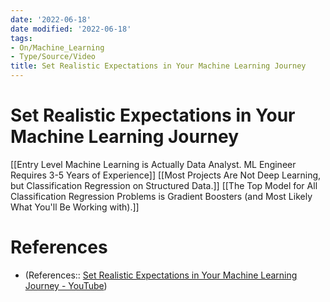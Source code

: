 ```yaml
---
date: '2022-06-18'
date modified: '2022-06-18'
tags:
- On/Machine_Learning
- Type/Source/Video
title: Set Realistic Expectations in Your Machine Learning Journey
---
```


# Set Realistic Expectations in Your Machine Learning Journey
[[Entry Level Machine Learning is Actually Data Analyst. ML Engineer Requires 3-5 Years of Experience]]
[[Most Projects Are Not Deep Learning, but Classification Regression on Structured Data.]]
[[The Top Model for All Classification Regression Problems is Gradient Boosters (and Most Likely What You'll Be Working with).]]

# References
- (References:: [Set Realistic Expectations in Your Machine Learning Journey - YouTube](https://www.youtube.com/watch?v=enzmaXiYL-A&list=TLPQMTkwNjIwMjII_IJvs6xyiA&index=2))